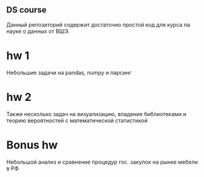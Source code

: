 ## DS course
Данный репозиторий содержит достаточно простой код для курса па науке о данных от ВШЭ.
# hw 1
Небольшие задачи на pandas, numpy и парсинг
# hw 2
Также несколько задач на визуализацию, владение библиотеками и теорию вероятностей с математической статистикой
# Bonus hw
Небольшой анализ и сравнение процедур гос. закупок на рынке мебели в РФ
